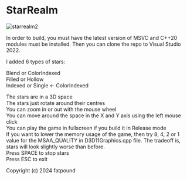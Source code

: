 # StarRealm

![starrealm2](https://github.com/fatpound/StarRealm/assets/84704675/441707c8-4ae2-42c7-bfda-f2a721d83de2)

In order to build, you must have the latest version of MSVC and C++20 modules must be installed. Then you can clone the repo to Visual Studio 2022.

I added 6 types of stars:

Blend or ColorIndexed\
Filled or Hollow\
Indexed or Single <- ColorIndexed

The stars are in a 3D space\
The stars just rotate around their centres\
You can zoom in or out with the mouse wheel\
You can move around the space in the X and Y axis using the left mouse click\
You can play the game in fullscreen if you build it in Release mode\
If you want to lower the memory usage of the game, then try 8, 4, 2 or 1 value for the MSAA_QUALITY in D3D11Graphics.cpp file. The tradeoff is, stars will look slightly worse than before.\
Press SPACE to stop stars\
Press ESC to exit

Copyright (c) 2024 fatpound 
